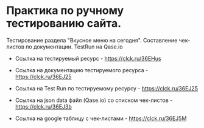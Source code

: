 # Практика по ручному тестированию сайта.
Тестирование раздела "Вкусное меню на сегодня". Составление чек-листов по документации. TestRun на Qase.io


- Ссылка на тестируемый ресурс - https://clck.ru/36EHus

- Ссылка на документацию тестируемого ресурса - https://clck.ru/36EJ25

- Ссылка на Test Run по тестируемому ресурсу - https://clck.ru/36EJ25

- Ссылка на json data файл (Qase.io) со списком чек-листов - https://clck.ru/36EJ3b

- Ссылка на google таблицу с чек-листами - https://clck.ru/36EJ5M
